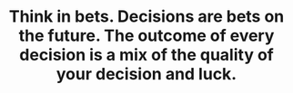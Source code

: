 ---
title: Think in bets. Decisions are bets on the future. The outcome of every decision is a mix of the quality of your decision and luck.
tags: resilience human
---
